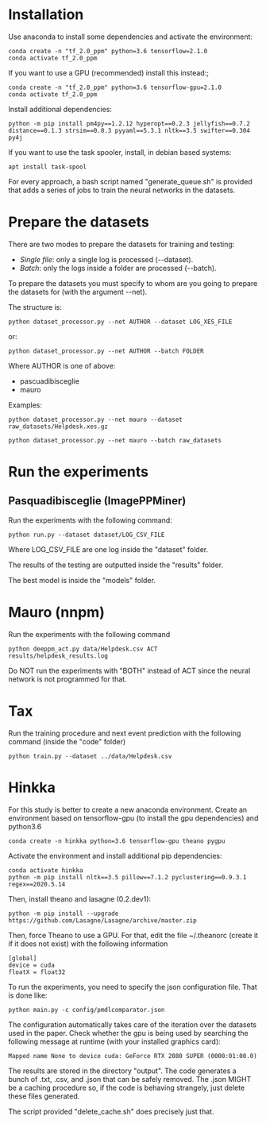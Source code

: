 # Installation

Use anaconda to install some dependencies and activate the environment:

    conda create -n "tf_2.0_ppm" python=3.6 tensorflow=2.1.0
    conda activate tf_2.0_ppm
    
If you want to use a GPU (recommended) install this instead:;

    conda create -n "tf_2.0_ppm" python=3.6 tensorflow-gpu=2.1.0
    conda activate tf_2.0_ppm


Install additional dependencies:

    python -m pip install pm4py==1.2.12 hyperopt==0.2.3 jellyfish==0.7.2 distance==0.1.3 strsim==0.0.3 pyyaml==5.3.1 nltk==3.5 swifter==0.304 py4j
    
If you want to use the task spooler, install, in debian based systems:

    apt install task-spool
    
For every approach, a bash script named "generate_queue.sh" is provided that adds a series of jobs to train the neural networks in the datasets.
    
# Prepare the datasets

There are two modes to prepare the datasets for training and testing: 

- *Single file*: only a single log is processed (--dataset).
- *Batch*: only the logs inside a folder are processed (--batch).

To prepare the datasets you must specify to whom are you going to prepare the datasets for (with the argument --net).

The structure is:

    python dataset_processor.py --net AUTHOR --dataset LOG_XES_FILE
    
or:

    python dataset_processor.py --net AUTHOR --batch FOLDER
    
Where AUTHOR is one of above:

- pascuadibisceglie
- mauro

Examples:

    python dataset_processor.py --net mauro --dataset raw_datasets/Helpdesk.xes.gz
    
    python dataset_processor.py --net mauro --batch raw_datasets
    
# Run the experiments

## Pasquadibisceglie (ImagePPMiner)

Run the experiments with the following command:

    python run.py --dataset dataset/LOG_CSV_FILE
    
Where LOG_CSV_FILE are one log inside the "dataset" folder. 

The results of the testing are outputted inside the "results" folder.

The best model is inside the "models" folder.

# Mauro (nnpm)

Run the experiments with the following command

    python deeppm_act.py data/Helpdesk.csv ACT results/helpdesk_results.log
    
Do NOT run the experiments with "BOTH" instead of ACT since the neural network is not programmed for that.

# Tax

Run the training procedure and next event prediction with the following command (inside the "code" folder)

    python train.py --dataset ../data/Helpdesk.csv
    
# Hinkka

For this study is better to create a new anaconda environment. Create an environment based on tensorflow-gpu (to install the gpu dependencies) and python3.6

    conda create -n hinkka python=3.6 tensorflow-gpu theano pygpu

Activate the environment and install additional pip dependencies:

    conda activate hinkka
    python -m pip install nltk==3.5 pillow==7.1.2 pyclustering==0.9.3.1 regex==2020.5.14
    
Then, install theano and lasagne (0.2.dev1):

    python -m pip install --upgrade https://github.com/Lasagne/Lasagne/archive/master.zip
   
Then, force Theano to use a GPU. For that, edit the file ~/.theanorc (create it if it does not exist) with the following information

    [global]
    device = cuda
    floatX = float32
   
To run the experiments, you need to specify the json configuration file. That is done like:

    python main.py -c config/pmdlcomparator.json
    
The configuration automatically takes care of the iteration over the datasets used in the paper. Check whether the gpu is being used by searching the following message at runtime (with your installed graphics card):

    Mapped name None to device cuda: GeForce RTX 2080 SUPER (0000:01:00.0)
    
The results are stored in the directory "output". The code generates a bunch of .txt, .csv, and .json that can be safely removed. The .json MIGHT be a caching procedure so, if the code is behaving strangely, just delete these files generated.

The script provided "delete_cache.sh" does precisely just that.

     

    
